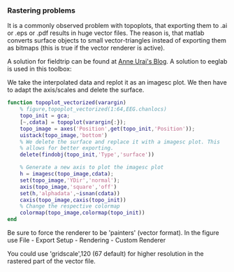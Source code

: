### Rastering problems

It is a commonly observed problem with topoplots, that exporting them to .ai or .eps or .pdf results in huge vector files. The reason is, that matlab converts surface objects to small vector-triangles instead of exporting them as bitmaps (this is true if the vector renderer is active).

A solution for fieldtrip can be found at [Anne Urai's Blog](https://anneurai.net/2016/11/08/rasterised-topoplots-in-fieldtrip/). A solution to eeglab is used in this toolbox:


We take the interpolated data and replot it as an imagesc plot. We then have to adapt the axis/scales and delete the surface.

```matlab
function topoplot_vectorized(varargin)
    % figure,topoplot_vectorized(1:64,EEG.chanlocs)
    topo_init = gca;
    [~,cdata] = topoplot(varargin{:});
    topo_image = axes('Position',get(topo_init,'Position'));
    uistack(topo_image,'bottom')
    % We delete the surface and replace it with a imagesc plot. This
    % allows for better exporting.
    delete(findobj(topo_init,'Type','surface'))

    % Generate a new axis to plot the imagesc plot
    h = imagesc(topo_image,cdata);
    set(topo_image,'YDir','normal');
    axis(topo_image,'square','off')
    set(h,'alphadata',~isnan(cdata))
    caxis(topo_image,caxis(topo_init))
    % Change the respective colormap
    colormap(topo_image,colormap(topo_init))
end
```

Be sure to force the renderer to be 'painters' (vector format). In the figure use File - Export Setup - Rendering - Custom Renderer

You could use 'gridscale',120 (67 default) for higher resolution in the rastered part of the vector file.

